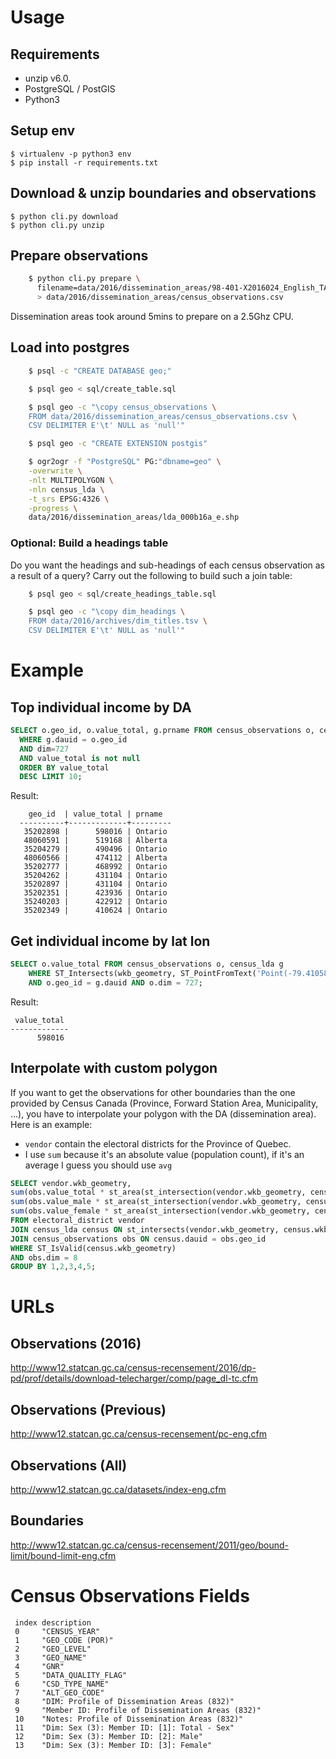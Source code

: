 # Usage

## Requirements

- unzip v6.0.
- PostgreSQL / PostGIS
- Python3

## Setup env

    $ virtualenv -p python3 env
    $ pip install -r requirements.txt

## Download & unzip boundaries and observations

    $ python cli.py download
    $ python cli.py unzip

## Prepare observations

```bash
    $ python cli.py prepare \
      filename=data/2016/dissemination_areas/98-401-X2016024_English_TAB_data.csv \
      > data/2016/dissemination_areas/census_observations.csv
```

Dissemination areas took around 5mins to prepare on a 2.5Ghz CPU.

## Load into postgres

```sh
    $ psql -c "CREATE DATABASE geo;"

    $ psql geo < sql/create_table.sql

    $ psql geo -c "\copy census_observations \
    FROM data/2016/dissemination_areas/census_observations.csv \
    CSV DELIMITER E'\t' NULL as 'null'"

    $ psql geo -c "CREATE EXTENSION postgis"

    $ ogr2ogr -f "PostgreSQL" PG:"dbname=geo" \
    -overwrite \
    -nlt MULTIPOLYGON \
    -nln census_lda \
    -t_srs EPSG:4326 \
    -progress \
    data/2016/dissemination_areas/lda_000b16a_e.shp
```

### Optional: Build a headings table
Do you want the headings and sub-headings of each census observation as a result of a query? Carry out the following to build such a join table:

```sh
    $ psql geo < sql/create_headings_table.sql

    $ psql geo -c "\copy dim_headings \
    FROM data/2016/archives/dim_titles.tsv \
    CSV DELIMITER E'\t' NULL as 'null'"
```

# Example

## Top individual income by DA

```sql
SELECT o.geo_id, o.value_total, g.prname FROM census_observations o, census_lda g
  WHERE g.dauid = o.geo_id
  AND dim=727
  AND value_total is not null
  ORDER BY value_total
  DESC LIMIT 10;
 ```

Result:

```
    geo_id  | value_total | prname
  ----------+-------------+---------
   35202898 |      598016 | Ontario
   48060591 |      519168 | Alberta
   35204279 |      490496 | Ontario
   48060566 |      474112 | Alberta
   35202777 |      468992 | Ontario
   35204262 |      431104 | Ontario
   35202897 |      431104 | Ontario
   35202351 |      423936 | Ontario
   35240203 |      422912 | Ontario
   35202349 |      410624 | Ontario
```

## Get individual income by lat lon

```sql
SELECT o.value_total FROM census_observations o, census_lda g
    WHERE ST_Intersects(wkb_geometry, ST_PointFromText('Point(-79.4105825 43.6960938)', 4326))
    AND o.geo_id = g.dauid AND o.dim = 727;
```

Result:

```
 value_total
-------------
      598016
```


## Interpolate with custom polygon

If you want to get the observations for other boundaries than the one provided by Census Canada (Province, Forward Station Area, Municipality, ...), you have to interpolate your polygon with the DA (dissemination area). Here is an example:

 - `vendor` contain the electoral districts for the Province of Quebec. 
 - I use `sum` because it's an absolute value (population count), if it's an average I guess you should use `avg`

```sql
SELECT vendor.wkb_geometry,
sum(obs.value_total * st_area(st_intersection(vendor.wkb_geometry, census.wkb_geometry))/st_area(census.wkb_geometry))::numeric::integer as total,
sum(obs.value_male * st_area(st_intersection(vendor.wkb_geometry, census.wkb_geometry))/st_area(census.wkb_geometry))::numeric::integer as male,
sum(obs.value_female * st_area(st_intersection(vendor.wkb_geometry, census.wkb_geometry))/st_area(census.wkb_geometry))::numeric::integer as female
FROM electoral_district vendor
JOIN census_lda census ON st_intersects(vendor.wkb_geometry, census.wkb_geometry)
JOIN census_observations obs ON census.dauid = obs.geo_id
WHERE ST_IsValid(census.wkb_geometry) 
AND obs.dim = 8
GROUP BY 1,2,3,4,5;
```

# URLs

## Observations (2016)

http://www12.statcan.gc.ca/census-recensement/2016/dp-pd/prof/details/download-telecharger/comp/page_dl-tc.cfm

## Observations (Previous)

http://www12.statcan.gc.ca/census-recensement/pc-eng.cfm

## Observations (All)

http://www12.statcan.gc.ca/datasets/index-eng.cfm

## Boundaries

http://www12.statcan.gc.ca/census-recensement/2011/geo/bound-limit/bound-limit-eng.cfm

# Census Observations Fields

     index description
     0     "CENSUS_YEAR"
     1     "GEO_CODE (POR)"
     2     "GEO_LEVEL"
     3     "GEO_NAME"
     4     "GNR"
     5     "DATA_QUALITY_FLAG"
     6     "CSD_TYPE_NAME"
     7     "ALT_GEO_CODE"
     8     "DIM: Profile of Dissemination Areas (832)"
     9     "Member ID: Profile of Dissemination Areas (832)"
     10    "Notes: Profile of Dissemination Areas (832)"
     11    "Dim: Sex (3): Member ID: [1]: Total - Sex"
     12    "Dim: Sex (3): Member ID: [2]: Male"
     13    "Dim: Sex (3): Member ID: [3]: Female"
